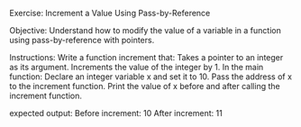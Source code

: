 Exercise: Increment a Value Using Pass-by-Reference

Objective:
Understand how to modify the value of a variable in a function using pass-by-reference with pointers.

Instructions:
    Write a function increment that:
    Takes a pointer to an integer as its argument.
    Increments the value of the integer by 1.
In the main function:
    Declare an integer variable x and set it to 10.
    Pass the address of x to the increment function.
    Print the value of x before and after calling the increment function.

expected output: 
Before increment: 10
After increment: 11
